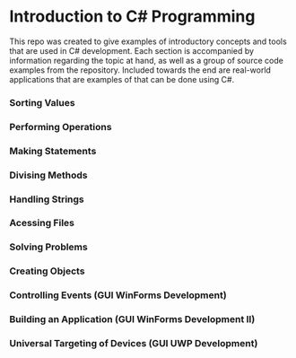 # Introduction to C# Programming
This repo was created to give examples of introductory concepts and tools that are used in C# development. Each section is accompanied by information regarding the topic at hand, as well as a group of source code examples from the repository. Included towards the end are real-world applications that are examples of that can be done using C#.

### Sorting Values


### Performing Operations


### Making Statements


### Divising Methods


### Handling Strings


### Acessing Files


### Solving Problems


### Creating Objects


### Controlling Events (GUI WinForms Development)


### Building an Application (GUI WinForms Development II)


### Universal Targeting of Devices (GUI UWP Development)

